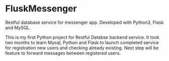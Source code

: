 # FluskMessenger
Restful database service for messenger app. Developed with Python3, Flask and MySQL.

This is my first Python project for Restful Databse backend service. It took two months to learn Mysql, Python and Flask 
to launch completed service for registration new users and checking already existing.
Next step will be feature to forward messages between registered users. 
